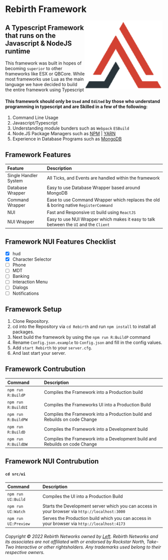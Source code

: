 # Rebirth Framework

<img src="./src/code/assets/rebirth.png" style="right:0" align="right" width="250px">

## A Typescript Framework that runs on the Javascript & NodeJS runtime

This framework was built in hopes of becoming `superior` to other frameworks like ESX or QBCore. While most frameworks use Lua as the main language we have decided to build the entire framework using Typescript

#### This framework should only be `Used` and `Edited` by those who understand programming in typescript and are Skilled in a few of the following: 

1. Command Line Usage
2. Javascript/Typescript
3. Understanding module bunders such as `Webpack` `ESBuild`
4. Node.JS Package Managers such as [NPM](https://www.npmjs.com/) | [YARN](https://yarnpkg.com/)
5. Experience in Database Programs such as [MongoDB](https://www.mongodb.com)

## Framework Features
| Feature     | Description |
| :----       | :-----      |
| Single Handler System | All Ticks, and Events are handled within the framework |
| Database Wrapper   | Easy to use Database Wrapper based around MongoDB |
| Command Wrapper | Ease to use Command Wrapper which replaces the old & boring native `RegisterCommand` |
| NUI | Fast and Responsive `UI` build using `ReactJS` |
| NUI Wrapper | Easy to use NUI Wrapper which makes it easy to talk between the `UI` and the `Client` |

## Framework NUI Features Checklist

- [x] hud
- [X] Character Selector
- [ ] Phone
- [ ] MDT
- [ ] Banking
- [ ] Interaction Menu
- [ ] Dialogs
- [ ] Notifications

## Framework Setup

1. Clone Repository.
2. cd into the Repository via `cd Rebirth` and run `npm install` to install all packages.
3. Next build the framework by using the `npm run R:BuildP` command
4. Rename `Config.json.example` to `Config.json` and fill in the config values.
5. Add `start Rebirth` to your `server.cfg`.
6. And last start your server.

## Framework Contrubution

| Command | Description |
| :------ | :- |
| `npm run R:BuildP` | Compiles the Framework into a Production build |
| `npm run R:BuildUI` | Compiles the Frameworks UI into a Production Build |
| `npm run R:BuildPW` | Compiles the Framework into a Production build and Rebuilds on code Change |
| `npm run R:BuildD` | Compiles the Framework into a Development build |
| `npm run R:BuildDW` | Compiles the Framework into a Development build and Rebuilds on code Change |

## Framework NUI Contrubution
#### `cd src/ui`

| Command | Description |
| :------ | :- |
| `npm run UI:Build` | Compiles the UI into a Production Build |
| `npm run UI:Watch` | Starts the Development server which you can access in your browser via `http://localhost:3000` |
| `npm run UI:Preview` | Serves the Production build which you can access in your browser via `http://localhost:4173` |

###### Copyright &copy; 2022 Rebirth Networks owned by [Left](https://github.com/BigBoyLeft). Rebirth Networks and its associates are not affiliated with or endorsed by Rockstar North, Take-Two Interactive or other rightsholders. Any trademarks used belong to their respective owners.
